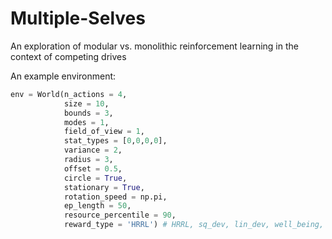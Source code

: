 # Multiple-Selves
An exploration of modular vs. monolithic reinforcement learning in the context of competing drives

An example environment:

```python
env = World(n_actions = 4, 
            size = 10, 
            bounds = 3, 
            modes = 1, 
            field_of_view = 1, 
            stat_types = [0,0,0,0],
            variance = 2, 
            radius = 3,
            offset = 0.5,
            circle = True,
            stationary = True, 
            rotation_speed = np.pi,
            ep_length = 50,
            resource_percentile = 90,
            reward_type = 'HRRL') # HRRL, sq_dev, lin_dev, well_being, min_sq
```
